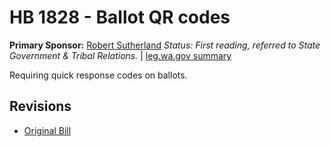 # HB 1828 - Ballot QR codes
**Primary Sponsor:** [Robert Sutherland](/person/leg/sutherla_ro.md)
*Status: First reading, referred to State Government & Tribal Relations.* | [leg.wa.gov summary](https://app.leg.wa.gov/billsummary?BillNumber=1828&Year=2021)

Requiring quick response codes on ballots.

## Revisions
* [Original Bill](1/)